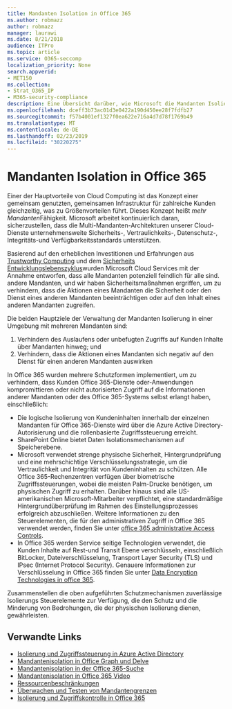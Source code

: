 ```yaml
---
title: Mandanten Isolation in Office 365
ms.author: robmazz
author: robmazz
manager: laurawi
ms.date: 8/21/2018
audience: ITPro
ms.topic: article
ms.service: O365-seccomp
localization_priority: None
search.appverid:
- MET150
ms.collection:
- Strat_O365_IP
- M365-security-compliance
description: Eine Übersicht darüber, wie Microsoft die Mandanten Isolierung für Office 365 erzwingt.
ms.openlocfilehash: dceff3b73ac01d3e0422a190d450ee28f7fdfb27
ms.sourcegitcommit: f57b4001ef1327f0ea622e716a4d7d78f1769b49
ms.translationtype: MT
ms.contentlocale: de-DE
ms.lasthandoff: 02/23/2019
ms.locfileid: "30220275"
---
```

# <a name="tenant-isolation-in-office-365"></a>Mandanten Isolation in Office 365

Einer der Hauptvorteile von Cloud Computing ist das Konzept einer gemeinsam genutzten, gemeinsamen Infrastruktur für zahlreiche Kunden gleichzeitig, was zu Größenvorteilen führt. Dieses Konzept heißt *mehr Mandanten*Fähigkeit. Microsoft arbeitet kontinuierlich daran, sicherzustellen, dass die Multi-Mandanten-Architekturen unserer Cloud-Dienste unternehmensweite Sicherheits-, Vertraulichkeits-, Datenschutz-, Integritäts-und Verfügbarkeitsstandards unterstützen.

Basierend auf den erheblichen Investitionen und Erfahrungen aus [Trustworthy Computing](https://www.microsoft.com/en-us/twc/default.aspx) und dem [Sicherheits Entwicklungslebenszyklus](http://www.microsoft.com/security/sdl/default.aspx)wurden Microsoft Cloud Services mit der Annahme entworfen, dass alle Mandanten potenziell feindlich für alle sind. andere Mandanten, und wir haben Sicherheitsmaßnahmen ergriffen, um zu verhindern, dass die Aktionen eines Mandanten die Sicherheit oder den Dienst eines anderen Mandanten beeinträchtigen oder auf den Inhalt eines anderen Mandanten zugreifen.

Die beiden Hauptziele der Verwaltung der Mandanten Isolierung in einer Umgebung mit mehreren Mandanten sind:
1.  Verhindern des Auslaufens oder unbefugten Zugriffs auf Kunden Inhalte über Mandanten hinweg; und
2.  Verhindern, dass die Aktionen eines Mandanten sich negativ auf den Dienst für einen anderen Mandanten auswirken

In Office 365 wurden mehrere Schutzformen implementiert, um zu verhindern, dass Kunden Office 365-Dienste oder-Anwendungen kompromittieren oder nicht autorisierten Zugriff auf die Informationen anderer Mandanten oder des Office 365-Systems selbst erlangt haben, einschließlich:
- Die logische Isolierung von Kundeninhalten innerhalb der einzelnen Mandanten für Office 365-Dienste wird über die Azure Active Directory-Autorisierung und die rollenbasierte Zugriffssteuerung erreicht.
- SharePoint Online bietet Daten Isolationsmechanismen auf Speicherebene.
- Microsoft verwendet strenge physische Sicherheit, Hintergrundprüfung und eine mehrschichtige Verschlüsselungsstrategie, um die Vertraulichkeit und Integrität von Kundeninhalten zu schützen. Alle Office 365-Rechenzentren verfügen über biometrische Zugriffssteuerungen, wobei die meisten Palm-Drucke benötigen, um physischen Zugriff zu erhalten. Darüber hinaus sind alle US-amerikanischen Microsoft-Mitarbeiter verpflichtet, eine standardmäßige Hintergrundüberprüfung im Rahmen des Einstellungsprozesses erfolgreich abzuschließen. Weitere Informationen zu den Steuerelementen, die für den administrativen Zugriff in Office 365 verwendet werden, finden Sie unter [office 365 administrative Access Controls](office-365-administrative-access-controls-overview.md).
- In Office 365 werden Service seitige Technologien verwendet, die Kunden Inhalte auf Rest-und Transit Ebene verschlüsseln, einschließlich BitLocker, Dateiverschlüsselung, Transport Layer Security (TLS) und IPsec (Internet Protocol Security). Genauere Informationen zur Verschlüsselung in Office 365 finden Sie unter [Data Encryption Technologies in office 365](office-365-encryption-in-the-microsoft-cloud-overview.md).

Zusammenstellen die oben aufgeführten Schutzmechanismen zuverlässige Isolierungs Steuerelemente zur Verfügung, die den Schutz und die Minderung von Bedrohungen, die der physischen Isolierung dienen, gewährleisten.

## <a name="related-links"></a>Verwandte Links
- [Isolierung und Zugriffssteuerung in Azure Active Directory](office-365-isolation-in-azure-active-directory.md)
- [Mandantenisolation in Office Graph und Delve](office-365-isolation-in-graph-and-delve.md)
- [Mandantenisolation in der Office 365-Suche](office-365-isolation-in-office-365-search.md)
- [Mandantenisolation in Office 365 Video](office-365-isolation-in-office-365-video.md)
- [Ressourcenbeschränkungen](office-365-resource-limits.md)
- [Überwachen und Testen von Mandantengrenzen](office-365-monitoring-and-testing.md)
- [Isolierung und Zugriffskontrolle in Office 365](office-365-isolation-in-office-365.md)